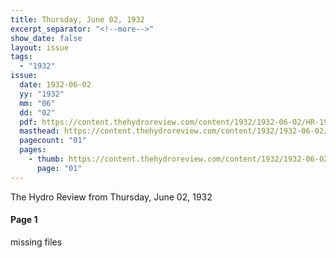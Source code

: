 ```yaml
---
title: Thursday, June 02, 1932
excerpt_separator: "<!--more-->"
show_date: false
layout: issue
tags:
  - "1932"
issue:
  date: 1932-06-02
  yy: "1932"
  mm: "06"
  dd: "02"
  pdf: https://content.thehydroreview.com/content/1932/1932-06-02/HR-1932-06-02.pdf
  masthead: https://content.thehydroreview.com/content/1932/1932-06-02/masthead/HR-1932-06-02.jpg
  pagecount: "01"
  pages:
    - thumb: https://content.thehydroreview.com/content/1932/1932-06-02/thumbnails/HR-1932-06-02-01.jpg
      page: "01"
---
```


The Hydro Review from Thursday, June 02, 1932

<!--more-->

<h4>Page 1</h4>
<p>missing files</p>
